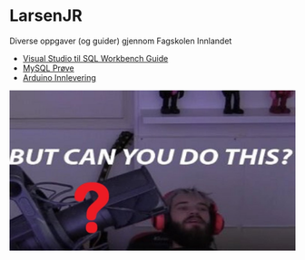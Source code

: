 # LarsenJR
Diverse oppgaver (og guider) gjennom Fagskolen Innlandet

- [Visual Studio til SQL Workbench Guide](https://larsenjr.github.io/MySQLGuide)
- [MySQL Prøve](https://larsenjr.github.io/SQLprøve)
- [Arduino Innlevering](https://larsenjr.github.io/arduino)


![MrWorldwide](img/can_u_do_this.jpg)

